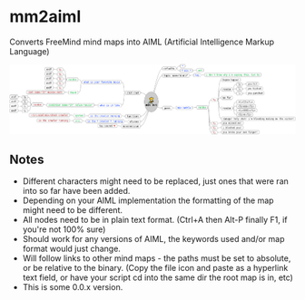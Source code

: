 # mm2aiml

Converts FreeMind mind maps into AIML (Artificial Intelligence Markup Language)

<p align="center">
<img src="https://raw.githubusercontent.com/xrazybud/mm2aiml/master/miv-example.png" width=800>
</p>

## Notes
- Different characters might need to be replaced, just ones that were ran into so far have been added.
- Depending on your AIML implementation the formatting of the map might need to be different.
- All nodes need to be in plain text format. (Ctrl+A then Alt-P finally F1, if you're not 100% sure)
- Should work for any versions of AIML, the keywords used and/or map format would just change.
- Will follow links to other mind maps - the paths must be set to absolute, or be relative to the binary. (Copy the file icon and paste as a hyperlink text field, or have your script cd into the same dir the root map is in, etc)
- This is some 0.0.x version.
